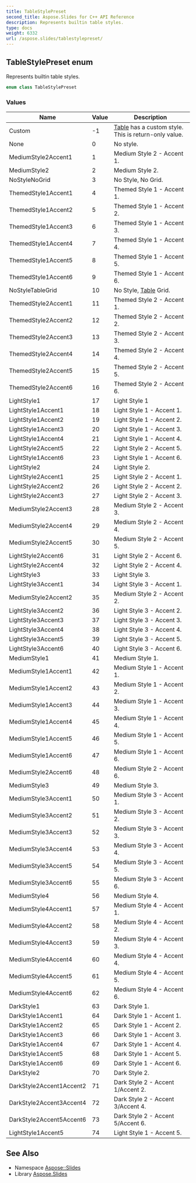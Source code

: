 ```yaml
---
title: TableStylePreset
second_title: Aspose.Slides for C++ API Reference
description: Represents builtin table styles.
type: docs
weight: 6332
url: /aspose.slides/tablestylepreset/
---
```

## TableStylePreset enum


Represents builtin table styles.

```cpp
enum class TableStylePreset
```

### Values

| Name | Value | Description |
| --- | --- | --- |
| Custom | -1 | [Table](../table/) has a custom style. This is return-only value. |
| None | 0 | No style. |
| MediumStyle2Accent1 | 1 | Medium Style 2 - Accent 1. |
| MediumStyle2 | 2 | Medium Style 2. |
| NoStyleNoGrid | 3 | No Style, No Grid. |
| ThemedStyle1Accent1 | 4 | Themed Style 1 - Accent 1. |
| ThemedStyle1Accent2 | 5 | Themed Style 1 - Accent 2. |
| ThemedStyle1Accent3 | 6 | Themed Style 1 - Accent 3. |
| ThemedStyle1Accent4 | 7 | Themed Style 1 - Accent 4. |
| ThemedStyle1Accent5 | 8 | Themed Style 1 - Accent 5. |
| ThemedStyle1Accent6 | 9 | Themed Style 1 - Accent 6. |
| NoStyleTableGrid | 10 | No Style, [Table](../table/) Grid. |
| ThemedStyle2Accent1 | 11 | Themed Style 2 - Accent 1. |
| ThemedStyle2Accent2 | 12 | Themed Style 2 - Accent 2. |
| ThemedStyle2Accent3 | 13 | Themed Style 2 - Accent 3. |
| ThemedStyle2Accent4 | 14 | Themed Style 2 - Accent 4. |
| ThemedStyle2Accent5 | 15 | Themed Style 2 - Accent 5. |
| ThemedStyle2Accent6 | 16 | Themed Style 2 - Accent 6. |
| LightStyle1 | 17 | Light Style 1 |
| LightStyle1Accent1 | 18 | Light Style 1 - Accent 1. |
| LightStyle1Accent2 | 19 | Light Style 1 - Accent 2. |
| LightStyle1Accent3 | 20 | Light Style 1 - Accent 3. |
| LightStyle1Accent4 | 21 | Light Style 1 - Accent 4. |
| LightStyle2Accent5 | 22 | Light Style 2 - Accent 5. |
| LightStyle1Accent6 | 23 | Light Style 1 - Accent 6. |
| LightStyle2 | 24 | Light Style 2. |
| LightStyle2Accent1 | 25 | Light Style 2 - Accent 1. |
| LightStyle2Accent2 | 26 | Light Style 2 - Accent 2. |
| LightStyle2Accent3 | 27 | Light Style 2 - Accent 3. |
| MediumStyle2Accent3 | 28 | Medium Style 2 - Accent 3. |
| MediumStyle2Accent4 | 29 | Medium Style 2 - Accent 4. |
| MediumStyle2Accent5 | 30 | Medium Style 2 - Accent 5. |
| LightStyle2Accent6 | 31 | Light Style 2 - Accent 6. |
| LightStyle2Accent4 | 32 | Light Style 2 - Accent 4. |
| LightStyle3 | 33 | Light Style 3. |
| LightStyle3Accent1 | 34 | Light Style 3 - Accent 1. |
| MediumStyle2Accent2 | 35 | Medium Style 2 - Accent 2. |
| LightStyle3Accent2 | 36 | Light Style 3 - Accent 2. |
| LightStyle3Accent3 | 37 | Light Style 3 - Accent 3. |
| LightStyle3Accent4 | 38 | Light Style 3 - Accent 4. |
| LightStyle3Accent5 | 39 | Light Style 3 - Accent 5. |
| LightStyle3Accent6 | 40 | Light Style 3 - Accent 6. |
| MediumStyle1 | 41 | Medium Style 1. |
| MediumStyle1Accent1 | 42 | Medium Style 1 - Accent 1. |
| MediumStyle1Accent2 | 43 | Medium Style 1 - Accent 2. |
| MediumStyle1Accent3 | 44 | Medium Style 1 - Accent 3. |
| MediumStyle1Accent4 | 45 | Medium Style 1 - Accent 4. |
| MediumStyle1Accent5 | 46 | Medium Style 1 - Accent 5. |
| MediumStyle1Accent6 | 47 | Medium Style 1 - Accent 6. |
| MediumStyle2Accent6 | 48 | Medium Style 2 - Accent 6. |
| MediumStyle3 | 49 | Medium Style 3. |
| MediumStyle3Accent1 | 50 | Medium Style 3 - Accent 1. |
| MediumStyle3Accent2 | 51 | Medium Style 3 - Accent 2. |
| MediumStyle3Accent3 | 52 | Medium Style 3 - Accent 3. |
| MediumStyle3Accent4 | 53 | Medium Style 3 - Accent 4. |
| MediumStyle3Accent5 | 54 | Medium Style 3 - Accent 5. |
| MediumStyle3Accent6 | 55 | Medium Style 3 - Accent 6. |
| MediumStyle4 | 56 | Medium Style 4. |
| MediumStyle4Accent1 | 57 | Medium Style 4 - Accent 1. |
| MediumStyle4Accent2 | 58 | Medium Style 4 - Accent 2. |
| MediumStyle4Accent3 | 59 | Medium Style 4 - Accent 3. |
| MediumStyle4Accent4 | 60 | Medium Style 4 - Accent 4. |
| MediumStyle4Accent5 | 61 | Medium Style 4 - Accent 5. |
| MediumStyle4Accent6 | 62 | Medium Style 4 - Accent 6. |
| DarkStyle1 | 63 | Dark Style 1. |
| DarkStyle1Accent1 | 64 | Dark Style 1 - Accent 1. |
| DarkStyle1Accent2 | 65 | Dark Style 1 - Accent 2. |
| DarkStyle1Accent3 | 66 | Dark Style 1 - Accent 3. |
| DarkStyle1Accent4 | 67 | Dark Style 1 - Accent 4. |
| DarkStyle1Accent5 | 68 | Dark Style 1 - Accent 5. |
| DarkStyle1Accent6 | 69 | Dark Style 1 - Accent 6. |
| DarkStyle2 | 70 | Dark Style 2. |
| DarkStyle2Accent1Accent2 | 71 | Dark Style 2 - Accent 1/Accent 2. |
| DarkStyle2Accent3Accent4 | 72 | Dark Style 2 - Accent 3/Accent 4. |
| DarkStyle2Accent5Accent6 | 73 | Dark Style 2 - Accent 5/Accent 6. |
| LightStyle1Accent5 | 74 | Light Style 1 - Accent 5. |

## See Also

* Namespace [Aspose::Slides](../)
* Library [Aspose.Slides](../../)